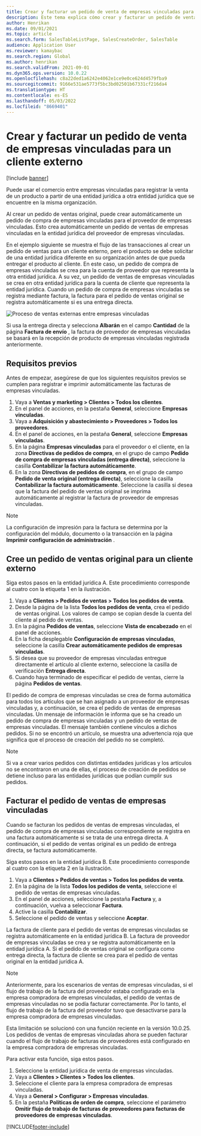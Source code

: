 ```yaml
---
title: Crear y facturar un pedido de venta de empresas vinculadas para un cliente externo
description: Este tema explica cómo crear y facturar un pedido de venta de empresas vinculadas para un cliente externo
author: Henrikan
ms.date: 09/01/2021
ms.topic: article
ms.search.form: SalesTableListPage, SalesCreateOrder, SalesTable
audience: Application User
ms.reviewer: kamaybac
ms.search.region: Global
ms.author: henrikan
ms.search.validFrom: 2021-09-01
ms.dyn365.ops.version: 10.0.22
ms.openlocfilehash: c8a22ded1a6242e4062e1ce9e0ce624d4579fba9
ms.sourcegitcommit: 9166e531ae5773f5bc3bd02501b67331cf216da4
ms.translationtype: HT
ms.contentlocale: es-ES
ms.lasthandoff: 05/03/2022
ms.locfileid: "8669401"
---
```

# <a name="create-and-invoice-an-intercompany-sales-order-for-an-external-customer"></a>Crear y facturar un pedido de venta de empresas vinculadas para un cliente externo

[!include [banner](../../includes/banner.md)]

Puede usar el comercio entre empresas vinculadas para registrar la venta de un producto a partir de una entidad jurídica a otra entidad jurídica que se encuentre en la misma organización.

Al crear un pedido de ventas original, puede crear automáticamente un pedido de compra de empresas vinculadas para el proveedor de empresas vinculadas. Esto crea automáticamente un pedido de ventas de empresas vinculadas en la entidad jurídica del proveedor de empresas vinculadas.

En el ejemplo siguiente se muestra el flujo de las transacciones al crear un pedido de ventas para un cliente externo, pero el producto se debe solicitar de una entidad jurídica diferente en su organización antes de que pueda entregar el producto al cliente. En este caso, un pedido de compra de empresas vinculadas se crea para la cuenta de proveedor que representa la otra entidad jurídica. A su vez, un pedido de ventas de empresas vinculadas se crea en otra entidad jurídica para la cuenta de cliente que representa la entidad jurídica. Cuando un pedido de compra de empresas vinculadas se registra mediante factura, la factura para el pedido de ventas original se registra automáticamente si es una entrega directa.

![Proceso de ventas externas entre empresas vinculadas](media/intercompanyexternalsalesprocess.png)

Si usa la entrega directa y selecciona **Albarán** en el campo **Cantidad** de la página **Factura de envío** , la factura de proveedor de empresas vinculadas se basará en la recepción de producto de empresas vinculadas registrada anteriormente.

## <a name="prerequisites"></a>Requisitos previos

Antes de empezar, asegúrese de que los siguientes requisitos previos se cumplen para registrar e imprimir automáticamente las facturas de empresas vinculadas.

1. Vaya a **Ventas y marketing \> Clientes \> Todos los clientes**.
1. En el panel de acciones, en la pestaña **General**, seleccione **Empresas vinculadas**.
1. Vaya a **Adquisición y abastecimiento \> Proveedores \> Todos los proveedores**.
1. En el panel de acciones, en la pestaña **General**, seleccione **Empresas vinculadas**.
1. En la página **Empresas vinculadas** para el proveedor o el cliente, en la zona **Directivas de pedidos de compra**, en el grupo de campo **Pedido de compra de empresas vinculadas (entrega directa)**, seleccione la casilla **Contabilizar la factura automáticamente**.
1. En la zona **Directivas de pedidos de compra**, en el grupo de campo **Pedido de venta original (entrega directa)**, seleccione la casilla **Contabilizar la factura automáticamente**. Seleccione la casilla si desea que la factura del pedido de ventas original se imprima automáticamente al registrar la factura de proveedor de empresas vinculadas.

> [!NOTE]
> La configuración de impresión para la factura se determina por la configuración del módulo, documento o la transacción en la página **Imprimir configuración de administración** .

## <a name="create-an-original-sales-order-for-an-external-customer"></a>Cree un pedido de ventas original para un cliente externo

Siga estos pasos en la entidad jurídica A. Este procedimiento corresponde al cuatro con la etiqueta 1 en la ilustración.

1. Vaya a **Clientes \> Pedidos de ventas \> Todos los pedidos de venta**.
1. Desde la página de la lista **Todos los pedidos de venta**, crea el pedido de ventas original. Los valores de campo se copian desde la cuenta del cliente al pedido de ventas.
1. En la página **Pedidos de ventas**, seleccione **Vista de encabezado** en el panel de acciones.
1. En la ficha desplegable **Configuración de empresas vinculadas**, seleccione la casilla **Crear automáticamente pedidos de empresas vinculadas**.
1. Si desea que su proveedor de empresas vinculadas entregue directamente el artículo al cliente externo, seleccione la casilla de verificación **Entrega directa**.
1. Cuando haya terminado de especificar el pedido de ventas, cierre la página **Pedidos de ventas**.

El pedido de compra de empresas vinculadas se crea de forma automática para todos los artículos que se han asignado a un proveedor de empresas vinculadas y, a continuación, se crea el pedido de ventas de empresas vinculadas. Un mensaje de información le informa que se ha creado un pedido de compra de empresas vinculadas y un pedido de ventas de empresas vinculadas. El mensaje también contiene vínculos a dichos pedidos. Si no se encontró un artículo, se muestra una advertencia roja que significa que el proceso de creación del pedido no se completó.

> [!NOTE]
> Si va a crear varios pedidos con distintas entidades jurídicas y los artículos no se encontraron en una de ellas, el proceso de creación de pedidos se detiene incluso para las entidades jurídicas que podían cumplir sus pedidos.

## <a name="invoice-an-intercompany-sales-order"></a>Facturar el pedido de ventas de empresas vinculadas

Cuando se facturan los pedidos de ventas de empresas vinculadas, el pedido de compra de empresas vinculadas correspondiente se registra en una factura automáticamente si se trata de una entrega directa. A continuación, si el pedido de ventas original es un pedido de entrega directa, se factura automáticamente.

Siga estos pasos en la entidad jurídica B. Este procedimiento corresponde al cuatro con la etiqueta 2 en la ilustración.

1. Vaya a **Clientes \> Pedidos de ventas \> Todos los pedidos de venta**.
1. En la página de la lista **Todos los pedidos de venta**, seleccione el pedido de ventas de empresas vinculadas.
1. En el panel de acciones, seleccione la pestaña **Factura** y, a continuación, vuelva a seleccionar **Factura**.
1. Active la casilla **Contabilizar**.
1. Seleccione el pedido de ventas y seleccione **Aceptar**.

La factura de cliente para el pedido de ventas de empresas vinculadas se registra automáticamente en la entidad jurídica B. La factura de proveedor de empresas vinculadas se crea y se registra automáticamente en la entidad jurídica A. Si el pedido de ventas original se configura como entrega directa, la factura de cliente se crea para el pedido de ventas original en la entidad jurídica A.

> [!NOTE]
> Anteriormente, para los escenarios de ventas de empresas vinculadas, si el flujo de trabajo de la factura del proveedor estaba configurado en la empresa compradora de empresas vinculadas, el pedido de ventas de empresas vinculadas no se podía facturar correctamente. Por lo tanto, el flujo de trabajo de la factura del proveedor tuvo que desactivarse para la empresa compradora de empresas vinculadas. 
> 
> Esta limitación se solucionó con una función reciente en la versión 10.0.25. Los pedidos de ventas de empresas vinculadas ahora se pueden facturar cuando el flujo de trabajo de facturas de proveedores está configurado en la empresa compradora de empresas vinculadas.
> 
> Para activar esta función, siga estos pasos.
>
> 1. Seleccione la entidad jurídica de venta de empresas vinculadas.  
> 2. Vaya a **Clientes \> Clientes \> Todos los clientes**.
> 3. Seleccione el cliente para la empresa compradora de empresas vinculadas.
> 4. Vaya a **General \> Configurar \> Empresas vinculadas**.
> 5. En la pestaña **Políticas de orden de compra**, seleccione el parámetro **Omitir flujo de trabajo de facturas de proveedores para facturas de proveedores de empresas vinculadas**.

[!INCLUDE[footer-include](../../includes/footer-banner.md)]
